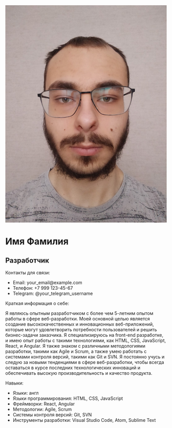 <!DOCTYPE html>
<html>
<head>
</head>
<body>
        <div class="container">
            <div class="center-column">
                <img class="profile-pic" src="leha.png" alt="Фотография">
                <h1>Имя Фамилия</h1>
                <h2>Разработчик</h2>
         </div>
		<div class="right-column">
			<p>Контакты для связи:</p>
			<ul>
				<li><span>Email:</span> your_email@example.com</li>
				<li><span>Телефон:</span> +7 999 123-45-67</li>
				<li><span>Telegram:</span> @your_telegram_username</li>
			</ul>
			<p>Краткая информация о себе:</p>
			<p>Я являюсь опытным разработчиком с более чем 5-летним опытом работы в сфере веб-разработки. Моей основной целью является создание высококачественных и инновационных веб-приложений, которые могут удовлетворить потребности пользователей и решить бизнес-задачи заказчика. Я специализируюсь на front-end разработке, и имею опыт работы с такими технологиями, как HTML, CSS, JavaScript, React, и Angular. Я также знаком с различными методологиями разработки, такими как Agile и Scrum, а также умею работать с системами контроля версий, такими как Git и SVN. Я постоянно учусь и следую за новыми тенденциями в сфере веб-разработки, чтобы всегда оставаться в курсе последних технологических инноваций и обеспечивать высокую производительность и качество продукта.</p>
            <p>Навыки:</p>
            <ul>
            <li><span>Языки:</span> англ</li>
            <li><span>Языки программирования:</span> HTML, CSS, JavaScript</li>
            <li><span>Фреймворки:</span> React, Angular</li>
            <li><span>Методологии:</span> Agile, Scrum</li>
            <li><span>Системы контроля версий:</span> Git, SVN</li>
            <li><span>Инструменты разработки:</span> Visual Studio Code, Atom, Sublime Text</li>
            </ul>
            </div>
            </div>
